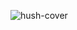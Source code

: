 ![hush-cover](https://github.com/scidsg/hushline/assets/28545431/2dc57400-579a-4efe-bab8-ae607f1eca42)
